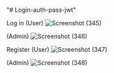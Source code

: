 "# Login-auth-pass-jwt" 

Log in 
(User)
![Screenshot (345)](https://user-images.githubusercontent.com/61861303/125957599-648555f3-6649-4a91-82bc-fbd375ac3060.png)

(Admin)
![Screenshot (346)](https://user-images.githubusercontent.com/61861303/125957753-ace7e27d-1a82-4eb6-bed1-5fef06761f25.png)

Register
(User)
![Screenshot (347)](https://user-images.githubusercontent.com/61861303/125958086-39c614eb-230b-4d28-9c90-ef393c3766b2.png)

(Admin)
![Screenshot (348)](https://user-images.githubusercontent.com/61861303/125958211-ac4ac60c-0aa8-4b78-83e7-d4fe0b03e4ef.png)





